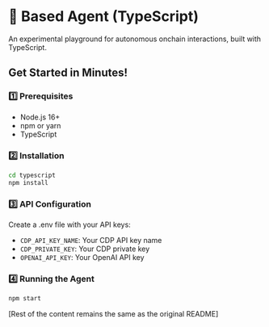 # 🔵 Based Agent (TypeScript)

An experimental playground for autonomous onchain interactions, built with TypeScript.

## Get Started in Minutes!

### 1️⃣ Prerequisites
- Node.js 16+
- npm or yarn
- TypeScript

### 2️⃣ Installation

```bash
cd typescript
npm install
```

### 3️⃣ API Configuration
Create a .env file with your API keys:
- `CDP_API_KEY_NAME`: Your CDP API key name
- `CDP_PRIVATE_KEY`: Your CDP private key
- `OPENAI_API_KEY`: Your OpenAI API key

### 4️⃣ Running the Agent

```bash
npm start
```

[Rest of the content remains the same as the original README] 